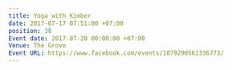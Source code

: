 ```yaml
---
title: Yoga with Kimber
date: 2017-07-17 07:51:00 +07:00
position: 38
Event date: 2017-07-20 00:00:00 +07:00
Venue: The Grove
Event URL: https://www.facebook.com/events/1879290562336773/
---
```


